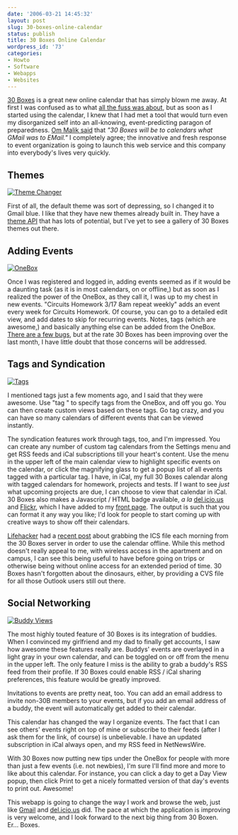 ```yaml
---
date: '2006-03-21 14:45:32'
layout: post
slug: 30-boxes-online-calendar
status: publish
title: 30 Boxes Online Calendar
wordpress_id: '73'
categories:
- Howto
- Software
- Webapps
- Websites
---
```


[30 Boxes](http://30boxes.com/) is a great new online calendar that has simply blown me away.  At first I was confused as to what [all the fuss was about](http://30boxes.com/blog/index.php/press/), but as soon as I started using the calendar, I knew that I had met a tool that would turn even my disorganized self into an all-knowing, event-predicting paragon of preparedness.  [Om Malik said](http://gigaom.com/2006/01/11/30boxes/) that _"30 Boxes will be to calendars what GMail was to EMail."_  I completely agree; the innovative and fresh response to event organization is going to launch this web service and this company into everybody's lives very quickly.



## Themes


[![Theme Changer](http://static.flickr.com/19/116043237_af9f2259ae_o.png)](http://www.flickr.com/photos/third/116043237/)

First of all, the default theme was sort of depressing, so I changed it to Gmail blue.  I like that they have new themes already built in.  They have a [theme API](http://30boxes.com/blog/index.php/developers/themes/) that has lots of potential, but I've yet to see a gallery of 30 Boxes themes out there.



## Adding Events


[![OneBox](http://static.flickr.com/40/116043233_d57300500e_o.png)](http://www.flickr.com/photos/third/116043233/)

Once I was registered and logged in, adding events seemed as if it would be a daunting task (as it is in most calendars, on or offline,) but as soon as I realized the power of the OneBox, as they call it, I was up to my chest in new events.  "Circuits Homework 3/17 8am repeat weekly" adds an event every week for Circuits Homework.  Of course, you can go to a detailed edit view, and add dates to skip for recurring events.  Notes, tags (which are awesome,) and basically anything else can be added from the OneBox.  [There are a few bugs](http://30boxes.com/forum/viewforum.php?f=4), but at the rate 30 Boxes has been improving over the last month, I have little doubt that those concerns will be addressed.



## Tags and Syndication


[![Tags](http://static.flickr.com/50/116043234_341aee33d0_o.png)](http://www.flickr.com/photos/third/116043234/)

I mentioned tags just a few moments ago, and I said that they were awesome.  Use "tag <tag name>" to specify tags from the OneBox, and off you go.  You can then create custom views based on these tags.  Go tag crazy, and you can have so many calendars of different events that can be viewed instantly.

The syndication features work through tags, too, and I'm impressed.  You can create any number of custom tag calendars from the Settings menu and get RSS feeds and iCal subscriptions till your heart's content.  Use the menu in the upper left of the main calendar view to highlight specific events on the calendar, or click the magnifying glass to get a popup list of all events tagged with a particular tag. I have, in iCal, my full 30 Boxes calendar along with tagged calendars for homework, projects and tests.  If I want to see _just_ what upcoming projects are due, I can choose to view that calendar in iCal.  30 Boxes also makes a Javascript / HTML badge available, _a la_ [del.icio.us](http://del.iciou.us/) and [Flickr](http://flickr.com/), which I have added to my [front page](/).  The output is such that you can format it any way you like; I'd look for people to start coming up with creative ways to show off their calendars.

[Lifehacker](http://lifehacker.com/) had a [recent post](http://www.lifehacker.com/software/calendar/wget-your-online-calendar-offline-161599.php) about grabbing the  ICS file each morning from the 30 Boxes server in order to use the calendar offline.  While this method doesn't really appeal to me, with wireless access in the apartment and on campus, I can see this being useful to have before going on trips or otherwise being without online access for an extended period of time.  30 Boxes hasn't forgotten about the dinosaurs, either, by providing a CVS file for all those Outlook users still out there.



## Social Networking


[![Buddy Views](http://static.flickr.com/19/116189539_d0635440d3_o.png)](http://www.flickr.com/photos/third/116189539/)

The most highly touted feature of 30 Boxes is its integration of buddies.  When I convinced my girlfriend and my dad to finally get accounts, I saw how awesome these features really are.  Buddys' events are overlayed in a light gray in your own calendar, and can be toggled on or off from the menu in the upper left.  The only feature I miss is the ability to grab a buddy's RSS feed from their profile.  If 30 Boxes could enable RSS / iCal sharing preferences, this feature would be greatly improved.

Invitations to events are pretty neat, too.  You can add an email address to invite non-30B members to your events, but if you add an email address of a buddy, the event will automatically get added to their calendar.

This calendar has changed the way I organize events.  The fact that I can see others' events right on top of mine or subscribe to their feeds (after I ask them for the link, of course) is unbelievable.  I have an updated subscription in iCal always open, and my RSS feed in NetNewsWire.

With 30 Boxes now putting new tips under the OneBox for people with more than just a few events (i.e. not newbies), I'm sure I'll find more and more to like about this calendar.  For instance, you can click a day to get a Day View popup, then click Print to get a nicely formatted version of that day's events to print out.  Awesome!

This webapp is going to change the way I work and browse the web, just like [Gmail](http://gmail.google.com/) and [del.icio.us](http://del.icio.us) did.  The pace at which the application is improving is very welcome, and I look forward to the next big thing from 30 Boxen.  Er... Boxes.
